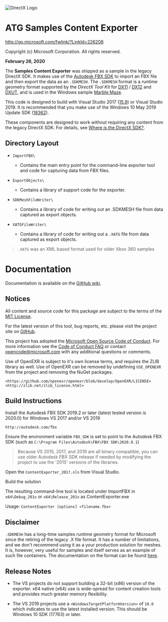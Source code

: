 ![DirectX Logo](https://github.com/walbourn/contentexporter/wiki/Dx_logo.GIF)

# ATG  Samples Content Exporter

http://go.microsoft.com/fwlink/?LinkId=226208

Copyright (c) Microsoft Corporation. All rights reserved.

**February 26, 2020**

The **Samples Content Exporter** was shipped as a sample in the legacy DirectX SDK. It makes use of the [Autodesk FBX SDK](http://autodesk.com/fbx) to import an FBX file and then export the data as an ``.SDKMESH``. The ``.SDKMESH`` format is a runtime geometry format supported by the _DirectX Tool Kit_ for [DX11](http://go.microsoft.com/fwlink/?LinkId=248929) / [DX12](http://go.microsoft.com/fwlink/?LinkID=615561) and [DXUT](http://go.microsoft.com/fwlink/?LinkId=320437), and is used in the Windows sample [Marble Maze](https://docs.microsoft.com/en-us/samples/microsoft/windows-appsample-marble-maze/directx-marble-maze-game-sample/).

This code is designed to build with Visual Studio 2017 ([15.9](https://walbourn.github.io/vs-2017-15-9-update/)) or Visual Studio 2019. It is recommended that you make use of the Windows 10 May 2019 Update SDK ([18362](https://walbourn.github.io/windows-10-may-2019-update/)).

These components are designed to work without requiring any content from the legacy DirectX SDK. For details, see [Where is the DirectX SDK?](https://aka.ms/dxsdk).

## Directory Layout

* ``ImportFBX\``
    + Contains the main entry point for the command-line exporter tool and code for capturing data from FBX files.

* ``ExportObjects\``
    + Contains a library of support code for the exporter.

* ``SDKMeshFileWriter\``
    + Contains a library of code for writing out an .SDKMESH file from data captured as export objects.

* ``XATGFileWriter\``
    + Contains a library of code for writing out a ``.XATG`` file from data captured as export objects.

> ``.XATG`` was an XML based format used for older Xbox 360 samples

# Documentation

Documentation is available on the [GitHub wiki](https://github.com/walbourn/contentexporter/wiki).

## Notices

All content and source code for this package are subject to the terms of the [MIT License](http://opensource.org/licenses/MIT).

For the latest version of this tool, bug reports, etc. please visit the project site on [GitHub](https://github.com/walbourn/contentexporter/).

This project has adopted the [Microsoft Open Source Code of Conduct](https://opensource.microsoft.com/codeofconduct/). For more information see the [Code of Conduct FAQ](https://opensource.microsoft.com/codeofconduct/faq/) or contact [opencode@microsoft.com](mailto:opencode@microsoft.com) with any additional questions or comments.

Use of OpenEXR is subject to it's own license terms, and requires the ZLIB library as well. Use of OpenEXR can be removed by undefining ``USE_OPENEXR`` from the  project and removing the NuGet packages.

    <https://github.com/openexr/openexr/blob/develop/OpenEXR/LICENSE>
    <http://zlib.net/zlib_license.html>

## Build Instructions

Install the Autodesk FBX SDK 2019.2 or later (latest tested version is 2020.0) for Windows VS 2017 and/or VS 2019

    http://autodesk.com/fbx

Ensure the environment variable ``FBX_SDK`` is set to point to the Autodesk FBX SDK (such as ``C:\Program Files\Autodesk\FBX\FBX SDK\2020.0.1``)

> Because VS 2015, 2017, and 2019 are all binary compatible, you can use older Autodesk FBX SDK release if needed by modifying the project to use the '2015' versions of the libraries.

Open the ``ContentExporter_201?.sln`` from Visual Studio.

Build the solution

The resulting command-line tool is located under ImportFBX in ``x64\Debug_201x`` or ``x64\Release_201x`` as ContentExporter.exe

Usage: ``ContentExporter [options] <filename.fbx>``

## Disclaimer

``.SDKMESH`` has a long-time samples runtime geometry format for Microsoft since the retiring of the
legacy .X file format. It has a number of limitations, and we don't recommend using it as a your
production solution for meshes. It is, however, very useful for samples and itself serves as an
example of such file containers. The documentation on the format can be found [here](https://github.com/walbourn/contentexporter/wiki/SDKMESH).

## Release Notes

* The VS projects do not support building a 32-bit (x86) version of the exporter. x64 native (x64) use is wide-spread for content creation tools and provides much greater memory flexibility.

* The VS 2019 projects use a ``<WindowsTargetPlatformVersion>`` of ``10.0`` which indicates to use the latest installed version. This should be Windows 10 SDK (17763) or later.
